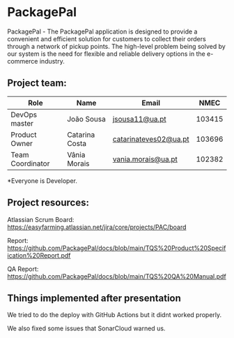 # PackagePal

PackagePal - The PackagePal application is designed to provide a convenient and efficient solution for customers to collect their orders through a network of pickup points. The high-level problem being solved by our system is the need for flexible and reliable delivery options in the e-commerce industry.


## Project team:

| Role 	        |Name 	          |Email 	                  |NMEC   |
|---------------|-----------------|-------------------------|-------|
| DevOps master        |João Sousa 	    |jsousa11@ua.pt 	        |103415 |
| Product Owner     |Catarina Costa	|catarinateves02@ua.pt |103696  |
| Team Coordinator  |Vânia Morais     |vania.morais@ua.pt       |102382 |

*Everyone is Developer.

## Project resources:

Atlassian Scrum Board: https://easyfarming.atlassian.net/jira/core/projects/PAC/board

Report: https://github.com/PackagePal/docs/blob/main/TQS%20Product%20Specification%20Report.pdf

QA Report: https://github.com/PackagePal/docs/blob/main/TQS%20QA%20Manual.pdf

## Things implemented after presentation

We tried to do the deploy with GitHub Actions but it didnt worked properly.

We also fixed some issues that SonarCloud warned us.

